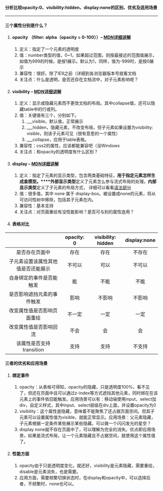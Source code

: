 #### 分析比较opacity:0、visibility:hidden、display:none的区别、优劣及适用场景
------
#### 三个属性分别是什么？
1. #### opacity （filter: alpha（opacity = 0-100））– [MDN详细讲解](https://developer.mozilla.org/zh-CN/docs/Web/CSS/opacity)
   1. 定义：指定了一个元素的透明度
   2. 值：number类型的值，0~1，如果超过范围，则按最接近的范围值展示，如值为999的时候，是按1展示。默认为1，同样，值为-999时，是按0展示
   3. 兼容性：很好。除了IE9之前（详细到各浏览器版本号就看文档
   4. 关注点：什么是透明，是否还存在文档流中，对子元素影响呢？
2. #### visibility – [MDN详细讲解](https://developer.mozilla.org/zh-CN/docs/Web/CSS/visibility)
   1. 定义：显示或隐藏元素而不更改文档的布局。其中collapse值，还可以隐藏table中的行或列。
   2. 值：关键值有三个，分别如下。
      1. ___visible，默认值，正常展示
      2. ___hidden，隐藏元素，不改变布局，但子元素如果设置为visibility: visible，则该子元素可见（很有意思的一个属性）
      3. ___collapse，应用于table表格。
   3. 兼容性：css2的属性，应该都能兼容吧（没Windows
   4. 关注点：和opacity的透明度有什么区别？
3. #### display – [MDN详细讲解](https://developer.mozilla.org/zh-CN/docs/Web/CSS/display#display_none)
   1. 定义：指定了元素的显示类型，包含两类基础特征，**用于指定元素怎样生成盒模型。****外部显示类型**定义了元素怎么参与流式布局的处理。**内部显示类型**定义了子元素的布局方式， 详细可以看看[语法部分](http://localhost:18080/[https://developer.mozilla.org/zh-CN/docs/Web/CSS/display#语法](https://developer.mozilla.org/zh-CN/docs/Web/CSS/display#语法))
   2. 值：很多值，其中 none 属于 display-box。被设置成none的元素，将从可访问性树中移除，包括其子元素在内。
   3. 兼容性：基本支持
   4. 关注点：对页面重绘有没性能影响？是否可与别的属性连用？
4. #### 表格对比
|                                    | opacity: 0 | visibility: hidden | display:none |
| :--------------------------------: | :--------: | :----------------: | :----------: |
|           是否存在页面中           |    存在    |        存在        |    不存在    |
| 子元素设置该属性其他值是否还能展示 |   不可以   |        可以        |    不可以    |
|      自身绑定的事件是否能触发      |     能     |        不能        |     不能     |
|     是否影响遮挡元素的事件触发     |    影响    |       不影响       |    不影响    |
|     改变属性值是否影响页面重绘     |   不一定   |        一定        |     一定     |
|       改变属性值是否影响回流       |    不会    |         会         |      会      |
|      该属性是否支持transition      |    支持    |        支持        |    不支持    |
#### 三者的优劣和应用场景
1. #### 绑定事件
   1. opacity：从表格可得知，opacity的隐藏，只是透明度100%，看不见了，但还在页面中且可以通过z-index等方式遮挡其他元素，同时绑在在该元素上的事件依旧能触发。应用场景可以有：移动端使用input、select加div，自定义样式，其中input、select层级在div上面，并设置opacity为0
   2. visibility：这个属性是隐藏，意味着不能聚焦了还占据页面空间。但其子元素可以设置属性值为visible，就能正常显示。应用场景：父元素隐藏，子元素根据一定条件某些展示某些隐藏。可以做一个闪闪发光的星空？
   3. display none就不存在页面中了，可以理解为完全的消失。优点即应用场景，如果是流式布局，让一个元素隐藏且不占据空间，就使用这个属性值了。
2. #### 性能方面
   1. opacity由于只是透明度变化，就还好，visibility是元素隐藏，需要重绘，disable是元素消失，也是需要。
   2. 应用方面，需要频繁切换状态时，在display和opacity中，可以选择后者，不频繁时，none也可以。
